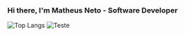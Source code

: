 ### Hi there, I'm Matheus Neto - Software Developer

<!--
**matheussn/matheussn** is a ✨ _special_ ✨ repository because its `README.md` (this file) appears on your GitHub profile.

Here are some ideas to get you started:

- 🔭 I’m currently working on ...
- 🌱 I’m currently learning ...
- 👯 I’m looking to collaborate on ...
- 🤔 I’m looking for help with ...
- 💬 Ask me about ...
- 📫 How to reach me: ...
- 😄 Pronouns: ...
- ⚡ Fun fact: ...
-->

![Top Langs](https://github-readme-stats.vercel.app/api/top-langs/?username=matheussn&theme=nord)
![Teste](https://github-readme-stats.vercel.app/api?username=matheussn&show_icons=true&hide_border=true&theme=nord)
